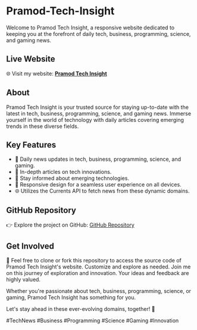 # Pramod-Tech-Insight

Welcome to Pramod Tech Insight, a responsive website dedicated to keeping you at the forefront of daily tech, business, programming, science, and gaming news.

## Live Website

🌐 Visit my website: [**Pramod Tech Insight**](https://pramodtechnews.iblogger.org/)

## About

Pramod Tech Insight is your trusted source for staying up-to-date with the latest in tech, business, programming, science, and gaming news. Immerse yourself in the world of technology with daily articles covering emerging trends in these diverse fields.

## Key Features

- 📰 Daily news updates in tech, business, programming, science, and gaming.
- 🚀 In-depth articles on tech innovations.
- 🌟 Stay informed about emerging technologies.
- 📱 Responsive design for a seamless user experience on all devices.
- 🌐 Utilizes the Currents API to fetch news from these dynamic domains.

## GitHub Repository

👉 Explore the project on GitHub: [GitHub Repository](https://github.com/pramodsoman/Pramod-Tech-Insight)

## Get Involved

🙌 Feel free to clone or fork this repository to access the source code of Pramod Tech Insight's website. Customize and explore as needed. Join me on this journey of exploration and innovation. Your ideas and feedback are highly valued.

Whether you're passionate about tech, business, programming, science, or gaming, Pramod Tech Insight has something for you.

Let's stay ahead in these ever-evolving domains, together! 🚀

#TechNews #Business #Programming #Science #Gaming #Innovation
